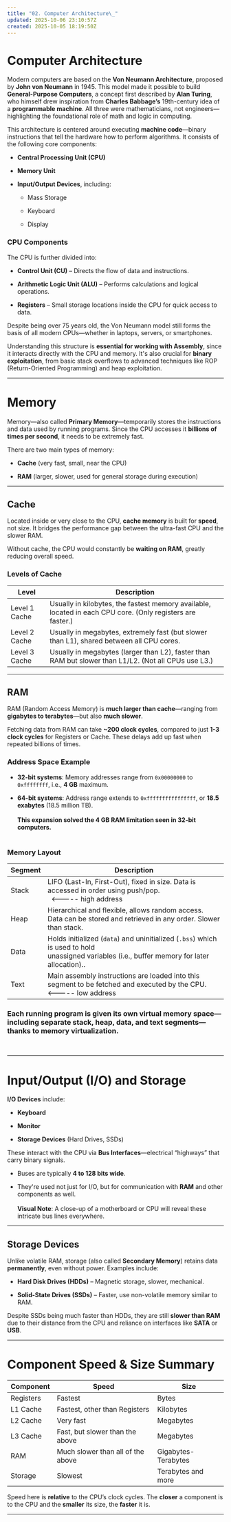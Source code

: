 ```yaml
---
title: "02. Computer Architecture\_"
updated: 2025-10-06 23:10:57Z
created: 2025-10-05 18:19:50Z
---
```


# **Computer Architecture**

Modern computers are based on the **Von Neumann Architecture**, proposed by **John von Neumann** in 1945. This model made it possible to build **General-Purpose Computers**, a concept first described by **Alan Turing**, who himself drew inspiration from **Charles Babbage’s** 19th-century idea of a **programmable machine**. All three were mathematicians, not engineers—highlighting the foundational role of math and logic in computing.

This architecture is centered around executing **machine code**—binary instructions that tell the hardware how to perform algorithms. It consists of the following core components:

- **Central Processing Unit (CPU)**
    
- **Memory Unit**
    
- **Input/Output Devices**, including:
    
    - Mass Storage
        
    - Keyboard
        
    - Display
        

### **CPU Components**

The CPU is further divided into:

- **Control Unit (CU)** – Directs the flow of data and instructions.
    
- **Arithmetic Logic Unit (ALU)** – Performs calculations and logical operations.
    
- **Registers** – Small storage locations inside the CPU for quick access to data.
    

Despite being over 75 years old, the Von Neumann model still forms the basis of all modern CPUs—whether in laptops, servers, or smartphones.

Understanding this structure is **essential for working with Assembly**, since it interacts directly with the CPU and memory. It's also crucial for **binary exploitation**, from basic stack overflows to advanced techniques like ROP (Return-Oriented Programming) and heap exploitation.

* * *

# **Memory**

Memory—also called **Primary Memory**—temporarily stores the instructions and data used by running programs. Since the CPU accesses it **billions of times per second**, it needs to be extremely fast.

There are two main types of memory:

- **Cache** (very fast, small, near the CPU)
    
- **RAM** (larger, slower, used for general storage during execution)
    

* * *

## **Cache**

Located inside or very close to the CPU, **cache memory** is built for **speed**, not size. It bridges the performance gap between the ultra-fast CPU and the slower RAM.

Without cache, the CPU would constantly be **waiting on RAM**, greatly reducing overall speed.

### **Levels of Cache**

| Level | Description |
| --- | --- |
| Level 1 Cache | Usually in kilobytes, the fastest memory available, located in each CPU core. (Only registers are faster.) |
| Level 2 Cache | Usually in megabytes, extremely fast (but slower than L1), shared between all CPU cores. |
| Level 3 Cache | Usually in megabytes (larger than L2), faster than RAM but slower than L1/L2. (Not all CPUs use L3.) |

* * *

## **RAM**

RAM (Random Access Memory) is **much larger than cache**—ranging from **gigabytes to terabytes**—but also **much slower**.

Fetching data from RAM can take **~200 clock cycles**, compared to just **1-3 clock cycles** for Registers or Cache. These delays add up fast when repeated billions of times.

### **Address Space Example**

- **32-bit systems**: Memory addresses range from `0x00000000` to `0xffffffff`, i.e., **4 GB** maximum.
    
- **64-bit systems**: Address range extends to `0xffffffffffffffff`, or **18.5 exabytes** (18.5 million TB).  
    <br/>**This expansion solved the 4 GB RAM limitation seen in 32-bit computers.  
    <br/>**
    

### **Memory Layout**

| Segment | Description |
| --- | --- |
| Stack | LIFO (Last-In, First-Out), fixed in size. Data is accessed in order using push/pop.                                  <----- high address |
| Heap | Hierarchical and flexible, allows random access.  <br>Data can be stored and retrieved in any order. Slower than stack. |
| Data | Holds initialized (`data`) and uninitialized (`.bss`) which is used to hold  <br>unassigned variables (i.e., buffer memory for later allocation).. |
| Text | Main assembly instructions are loaded into this segment to be fetched and executed by the CPU.        <----- low address |

### Each running program is given its **own virtual memory space**—including separate stack, heap, data, and text segments—thanks to memory virtualization.  
<br/>

* * *

# **Input/Output (I/O) and Storage**

**I/O Devices** include:

- **Keyboard**
    
- **Monitor**
    
- **Storage Devices** (Hard Drives, SSDs)
    

These interact with the CPU via **Bus Interfaces**—electrical “highways” that carry binary signals.

- Buses are typically **4 to 128 bits wide**.
    
- They're used not just for I/O, but for communication with **RAM** and other components as well.  
    <br/>**Visual Note**: A close-up of a motherboard or CPU will reveal these intricate bus lines everywhere.
    

* * *

## **Storage Devices**

Unlike volatile RAM, storage (also called **Secondary Memory**) retains data **permanently**, even without power. Examples include:

- **Hard Disk Drives (HDDs)** – Magnetic storage, slower, mechanical.
    
- **Solid-State Drives (SSDs)** – Faster, use non-volatile memory similar to RAM.
    

Despite SSDs being much faster than HDDs, they are still **slower than RAM** due to their distance from the CPU and reliance on interfaces like **SATA** or **USB**.

* * *

# **Component Speed & Size Summary**

| Component | Speed | Size |
| --- | --- | --- |
| Registers | Fastest | Bytes |
| L1 Cache | Fastest, other than Registers | Kilobytes |
| L2 Cache | Very fast | Megabytes |
| L3 Cache | Fast, but slower than the above | Megabytes |
| RAM | Much slower than all of the above | Gigabytes-Terabytes |
| Storage | Slowest | Terabytes and more |

Speed here is **relative** to the CPU’s clock cycles. The **closer** a component is to the CPU and the **smaller** its size, the **faster** it is.

* * *

&nbsp;